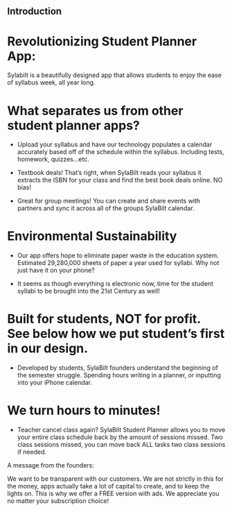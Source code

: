 ## Introduction
# Revolutionizing Student Planner App:

Sylabilt is a beautifully designed app that allows students 
to enjoy the ease of syllabus week, all year long.


# What separates us from other student planner apps?

- Upload your syllabus and have our technology populates a calendar accurately based off of the schedule within the syllabus. Including tests, homework, quizzes…etc.

- Textbook deals! That’s right, when SylaBilt reads your syllabus it extracts the ISBN for your class and find the best book deals online. NO bias!

- Great for group meetings! You can create and share events with partners and sync it across all of the groups SylaBilt calendar.

# Environmental Sustainability

- Our app offers hope to eliminate paper waste in the education system. Estimated 29,280,000 sheets of paper a year used for syllabi. Why not just have it on your phone?

- It seems as though everything is electronic now, time for the student syllabi to be brought into the 21st Century as well!

# Built for students, NOT for profit. See below how we put student’s first in our design.

- Developed by students, SylaBilt founders understand the beginning of the semester struggle. Spending hours writing in a planner, or inputting into your iPhone calendar.

# We turn hours to minutes!

- Teacher cancel class again? SylaBilt Student Planner allows you to move your entire class schedule back by the amount of sessions missed. Two class sessions missed, you can move back ALL tasks two class sessions if needed.

A message from the founders:

We want to be transparent with our customers. We are not strictly in this for the money, apps actually take a lot of capital to create, and to keep the lights on. This is why we offer a FREE version with ads. We appreciate you no matter your subscription choice!
